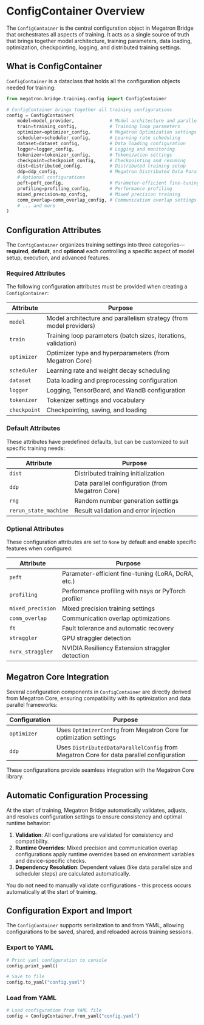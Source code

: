 # ConfigContainer Overview

The `ConfigContainer` is the central configuration object in Megatron Bridge that orchestrates all aspects of training. It acts as a single source of truth that brings together model architecture, training parameters, data loading, optimization, checkpointing, logging, and distributed training settings.

## What is ConfigContainer

`ConfigContainer` is a dataclass that holds all the configuration objects needed for training:

```python
from megatron.bridge.training.config import ConfigContainer

# ConfigContainer brings together all training configurations
config = ConfigContainer(
    model=model_provider,             # Model architecture and parallelism
    train=training_config,            # Training loop parameters  
    optimizer=optimizer_config,       # Megatron Optimization settings
    scheduler=scheduler_config,       # Learning rate scheduling
    dataset=dataset_config,           # Data loading configuration
    logger=logger_config,             # Logging and monitoring
    tokenizer=tokenizer_config,       # Tokenization settings
    checkpoint=checkpoint_config,     # Checkpointing and resuming
    dist=distributed_config,          # Distributed training setup
    ddp=ddp_config,                   # Megatron Distributed Data Parallel settings
    # Optional configurations
    peft=peft_config,                 # Parameter-efficient fine-tuning
    profiling=profiling_config,       # Performance profiling
    mixed_precision=mp_config,        # Mixed precision training
    comm_overlap=comm_overlap_config, # Communication overlap settings
    # ... and more
)
```

## Configuration Attributes

The `ConfigContainer` organizes training settings into three categories—**required**, **default**, and **optional** each controlling a specific aspect of model setup, execution, and advanced features.

### Required Attributes

The following configuration attributes must be provided when creating a `ConfigContainer`:

| Attribute | Purpose |
|-----------|---------|
| `model` | Model architecture and parallelism strategy (from model providers) |
| `train` | Training loop parameters (batch sizes, iterations, validation) |
| `optimizer` | Optimizer type and hyperparameters (from Megatron Core) |
| `scheduler` | Learning rate and weight decay scheduling |
| `dataset` | Data loading and preprocessing configuration |
| `logger` | Logging, TensorBoard, and WandB configuration |
| `tokenizer` | Tokenizer settings and vocabulary |
| `checkpoint` | Checkpointing, saving, and loading |

### Default Attributes

These attributes have predefined defaults, but can be customized to suit specific training needs:


| Attribute | Purpose |
|-----------|---------|
| `dist` | Distributed training initialization |
| `ddp` | Data parallel configuration (from Megatron Core) |
| `rng` | Random number generation settings |
| `rerun_state_machine` | Result validation and error injection |

### Optional Attributes

These configuration attributes are set to `None` by default and enable specific features when configured:

| Attribute | Purpose |
|-----------|---------|
| `peft` | Parameter-efficient fine-tuning (LoRA, DoRA, etc.) |
| `profiling` | Performance profiling with nsys or PyTorch profiler |
| `mixed_precision` | Mixed precision training settings |
| `comm_overlap` | Communication overlap optimizations |
| `ft` | Fault tolerance and automatic recovery |
| `straggler` | GPU straggler detection |
| `nvrx_straggler` | NVIDIA Resiliency Extension straggler detection |

## Megatron Core Integration

Several configuration components in `ConfigContainer` are directly derived from Megatron Core, ensuring compatibility with its optimization and data parallel frameworks:

| Configuration | Purpose |
|---------------|---------|
| `optimizer`   | Uses `OptimizerConfig` from Megatron Core for optimization settings |
| `ddp`         | Uses `DistributedDataParallelConfig` from Megatron Core for data parallel configuration |



These configurations provide seamless integration with the Megatron Core library.

## Automatic Configuration Processing

At the start of training, Megatron Bridge automatically validates, adjusts, and resolves configuration settings to ensure consistency and optimal runtime behavior:

1. **Validation**: All configurations are validated for consistency and compatibility.
2. **Runtime Overrides**: Mixed precision and communication overlap configurations apply runtime overrides based on environment variables and device-specific checks.
3. **Dependency Resolution**: Dependent values (like data parallel size and scheduler steps) are calculated automatically.

You do not need to manually validate configurations - this process occurs automatically at the start of training.

## Configuration Export and Import
The `ConfigContainer` supports serialization to and from YAML, allowing configurations to be saved, shared, and reloaded across training sessions.

### Export to YAML
```python
# Print yaml configuration to console
config.print_yaml()

# Save to file
config.to_yaml("config.yaml")
```

### Load from YAML
```python
# Load configuration from YAML file
config = ConfigContainer.from_yaml("config.yaml")
```